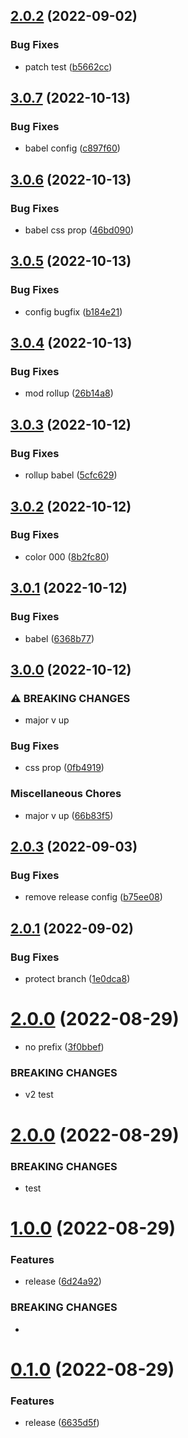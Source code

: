 ## [2.0.2](https://github.com/8zca/my-react-components/compare/v2.0.1...v2.0.2) (2022-09-02)


### Bug Fixes

* patch test ([b5662cc](https://github.com/8zca/my-react-components/commit/b5662cc773836d323a29737b807776c7cb7cac0e))

## [3.0.7](https://github.com/8zca/my-react-components/compare/v3.0.6...v3.0.7) (2022-10-13)


### Bug Fixes

* babel config ([c897f60](https://github.com/8zca/my-react-components/commit/c897f60e4f71270225553c17e2d94c81e342e009))

## [3.0.6](https://github.com/8zca/my-react-components/compare/v3.0.5...v3.0.6) (2022-10-13)


### Bug Fixes

* babel css prop ([46bd090](https://github.com/8zca/my-react-components/commit/46bd09023780f5adef7ff83580a8e3db6071f2ec))

## [3.0.5](https://github.com/8zca/my-react-components/compare/v3.0.4...v3.0.5) (2022-10-13)


### Bug Fixes

* config bugfix ([b184e21](https://github.com/8zca/my-react-components/commit/b184e215b510545d64340e09f3686214694160f5))

## [3.0.4](https://github.com/8zca/my-react-components/compare/v3.0.3...v3.0.4) (2022-10-13)


### Bug Fixes

* mod rollup ([26b14a8](https://github.com/8zca/my-react-components/commit/26b14a8ca113a98f8bd74d8b855c411579d352d9))

## [3.0.3](https://github.com/8zca/my-react-components/compare/v3.0.2...v3.0.3) (2022-10-12)


### Bug Fixes

* rollup babel ([5cfc629](https://github.com/8zca/my-react-components/commit/5cfc62957fca26fd55133667f2c77ccb4c6d7ebf))

## [3.0.2](https://github.com/8zca/my-react-components/compare/v3.0.1...v3.0.2) (2022-10-12)


### Bug Fixes

* color 000 ([8b2fc80](https://github.com/8zca/my-react-components/commit/8b2fc809137288fed943dc68c8a3e69b187117c8))

## [3.0.1](https://github.com/8zca/my-react-components/compare/v3.0.0...v3.0.1) (2022-10-12)


### Bug Fixes

* babel ([6368b77](https://github.com/8zca/my-react-components/commit/6368b7715594a91ed3936bb6b93cc10ca72b2421))

## [3.0.0](https://github.com/8zca/my-react-components/compare/v2.0.3...v3.0.0) (2022-10-12)


### ⚠ BREAKING CHANGES

* major v up

### Bug Fixes

* css prop ([0fb4919](https://github.com/8zca/my-react-components/commit/0fb49198b1c4e691e385fe0accbffc73f17a2055))


### Miscellaneous Chores

* major v up ([66b83f5](https://github.com/8zca/my-react-components/commit/66b83f5b166aec0b841c4e73a0b99c82c03af874))

## [2.0.3](https://github.com/8zca/my-react-components/compare/v2.0.2...v2.0.3) (2022-09-03)


### Bug Fixes

* remove release config ([b75ee08](https://github.com/8zca/my-react-components/commit/b75ee08eda07177145190a09cdf826e6e05107f6))

## [2.0.1](https://github.com/8zca/my-react-components/compare/v2.0.0...v2.0.1) (2022-09-02)


### Bug Fixes

* protect branch ([1e0dca8](https://github.com/8zca/my-react-components/commit/1e0dca8e1fdf8b9a3b20a9e6ff11e2ad389f8eac))

# [2.0.0](https://github.com/8zca/my-react-components/compare/v1.0.0...v2.0.0) (2022-08-29)


* no prefix ([3f0bbef](https://github.com/8zca/my-react-components/commit/3f0bbefaa569399ff181116f72387a247f1505c9))


### BREAKING CHANGES

* v2 test

# [2.0.0](https://github.com/8zca/my-react-components/compare/v1.0.0...v2.0.0) (2022-08-29)


### BREAKING CHANGES
* test


# [1.0.0](https://github.com/8zca/my-react-components/compare/v0.1.0...v1.0.0) (2022-08-29)


### Features

* release ([6d24a92](https://github.com/8zca/my-react-components/commit/6d24a92438eb5254ce9bf73cd4f46a70480791e7))


### BREAKING CHANGES

*

# [0.1.0](https://github.com/8zca/my-react-components/compare/v0.0.3...v0.1.0) (2022-08-29)


### Features

* release ([6635d5f](https://github.com/8zca/my-react-components/commit/6635d5fbae92d1489eb7b8f3dac838a05668c1ef))
